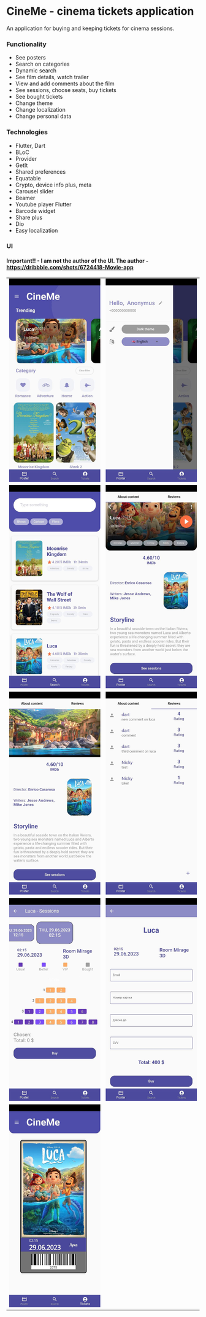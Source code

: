# CineMe - cinema tickets application
An application for buying and keeping tickets for cinema sessions.

### Functionality
- See posters
- Search on categories
- Dynamic search
- See film details, watch trailer
- View and add comments about the film
- See sessions, choose seats, buy tickets
- See bought tickets
- Change theme
- Change localization
- Change personal data 

### Technologies
- Flutter, Dart
- BLoC
- Provider
- GetIt
- Shared preferences
- Equatable
- Crypto, device info plus, meta
- Carousel slider
- Beamer
- Youtube player Flutter
- Barcode widget
- Share plus
- Dio
- Easy localization

### UI
#### Important!! - I am not the author of the UI. The author - https://dribbble.com/shots/6724418-Movie-app

<table>
  <tr>
    <td align="center">
      <img src="./assets/readme/img.png" width="300" />
    </td>
    <td align="center">
      <img src="./assets/readme/img_1.png" width="300" />
    </td>
  </tr>
  <tr>
    <td align="center">
      <img src="./assets/readme/img_2.png" width="300" />
    </td>
    <td align="center">
      <img src="./assets/readme/img_3.png" width="300" />
    </td>
  </tr>
  <tr>
    <td align="center">
      <img src="./assets/readme/img_4.png" width="300" />
    </td>
    <td align="center">
      <img src="./assets/readme/img_5.png" width="300" />
    </td>
  </tr>
  <tr>
    <td align="center">
      <img src="./assets/readme/img_6.png" width="300" />
    </td>
    <td align="center">
      <img src="./assets/readme/img_7.png" width="300" />
    </td>
  </tr>
  <tr>
    <td align="center">
      <img src="./assets/readme/img_8.png" width="300" />
    </td>
  </tr>
</table>

